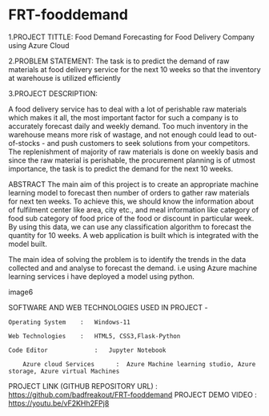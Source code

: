 # FRT-fooddemand

1.PROJECT TITTLE: Food Demand Forecasting for Food Delivery Company using Azure Cloud

2.PROBLEM STATEMENT: The task is to predict the demand of raw materials at food delivery service for the next 10 weeks so that the inventory at warehouse is utilized efficiently

3.PROJECT DESCRIPTION:

A food delivery service has to deal with a lot of perishable raw materials which makes it all, the most important factor for such a company is to accurately forecast daily and weekly demand. Too much inventory in the warehouse means more risk of wastage, and not enough could lead to out-of-stocks - and push customers to seek solutions from your competitors. The replenishment of majority of raw materials is done on weekly basis and since the raw material is perishable, the procurement planning is of utmost importance, the task is to predict the demand for the next 10 weeks.

ABSTRACT
The main aim of this project is to create an appropriate machine learning model to forecast then number of orders to gather raw materials for next ten weeks. To achieve this, we should know the information about of fulfilment center like area, city etc., and meal information like category of food sub category of food price of the food or discount in particular week. By using this data, we can use any classification algorithm to forecast the quantity for 10 weeks. A web application is built which is integrated with the model built.

The main idea of solving the problem is to identify the trends in the data collected and and analyse to forecast the demand. i.e using Azure machine learning services i have deployed a model using python.

image6

SOFTWARE AND WEB TECHNOLOGIES USED IN PROJECT -

	Operating System	:   Windows-11

	Web Technologies	:   HTML5, CSS3,Flask-Python
	
	Code Editor             :   Jupyter Notebook

        Azure cloud Services      :  Azure Machine learning studio, Azure storage, Azure virtual Machines
PROJECT LINK (GITHUB REPOSITORY URL) : https://github.com/badfreakout/FRT-fooddemand
PROJECT DEMO VIDEO                   : https://youtu.be/vF2KHh2FPj8
